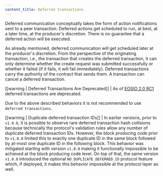 ```yaml
---
content_title: Deferred transactions
---
```


Deferred communication conceptually takes the form of action notifications sent to a peer transaction. Deferred actions get scheduled to run, at best, at a later time, at the producer's discretion. There is no guarantee that a deferred action will be executed.

As already mentioned, deferred communication will get scheduled later at the producer's discretion. From the perspective of the originating transaction, i.e., the transaction that creates the deferred transaction, it can only determine whether the create request was submitted successfully or whether it failed (if it fails, it will fail immediately). Deferred transactions carry the authority of the contract that sends them. A transaction can cancel a deferred transaction.

[[warning | Deferred Transactions Are Deprecated]]
| As of [EOSIO 2.0 RC1](https://github.com/EOSIO/eos/releases/tag/v2.0.0-rc1) deferred transactions are deprecated.

Due to the above described behaviors it is not recommended to use `deferred transactions`.

[[warning | Duplicate deferred transaction IDs]]
| In earlier versions, prior to `v1.8.0`, it is possible to observe rare deferred transaction hash collisions because technically the protocol's validation rules allow any number of duplicate deferred transaction IDs. However, the block producing code prior to `v1.8.0` limited this to exactly one duplicate ID in the same block followed by at-most one duplicate ID in the following block. This behavior was mitigated starting with version `v1.8.0` making it functionally impossible to be achieved at the block producing code level. On top of that, the same version `v1.8.0` introduced the optional `NO_DUPLICATE_DEFERRED_ID` protocol feature which, if deployed, it makes this behavior impossible at the protocol layer as well.
